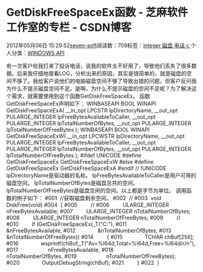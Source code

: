 
# GetDiskFreeSpaceEx函数 -  芝麻软件工作室的专栏 - CSDN博客


2012年05月06日 15:29:52[seven-soft](https://me.csdn.net/softn)阅读数：709标签：[integer																](https://so.csdn.net/so/search/s.do?q=integer&t=blog)[磁盘																](https://so.csdn.net/so/search/s.do?q=磁盘&t=blog)[电话																](https://so.csdn.net/so/search/s.do?q=电话&t=blog)[c																](https://so.csdn.net/so/search/s.do?q=c&t=blog)[
							](https://so.csdn.net/so/search/s.do?q=电话&t=blog)[
																					](https://so.csdn.net/so/search/s.do?q=磁盘&t=blog)个人分类：[WINDOWS API																](https://blog.csdn.net/softn/article/category/1130113)
[
																								](https://so.csdn.net/so/search/s.do?q=磁盘&t=blog)
[
				](https://so.csdn.net/so/search/s.do?q=integer&t=blog)
[
			](https://so.csdn.net/so/search/s.do?q=integer&t=blog)

有一次客户给我打来了投诉电话，说我的软件太不好用了，导致他们丢失了很多数据。后来我仔细地查看LOG，分析出来的原因，其实是很简单的，就是磁盘的空间不够了。我给客户说他们的电脑磁盘空间不够了导致出错的问题，但客户反问我为什么不提示磁盘空间不足。是啊，为什么不提示磁盘的空间不足呢？为了解决这个需求，就需要使用到这个函数GetDiskFreeSpaceEx。
函数GetDiskFreeSpaceEx声明如下：
WINBASEAPI
BOOL
WINAPI
GetDiskFreeSpaceExA(
__in_opt LPCSTR lpDirectoryName,
__out_opt PULARGE_INTEGER lpFreeBytesAvailableToCaller,
__out_opt PULARGE_INTEGER lpTotalNumberOfBytes,
__out_opt PULARGE_INTEGER lpTotalNumberOfFreeBytes
);
WINBASEAPI
BOOL
WINAPI
GetDiskFreeSpaceExW(
__in_opt LPCWSTR lpDirectoryName,
__out_opt PULARGE_INTEGER lpFreeBytesAvailableToCaller,
__out_opt PULARGE_INTEGER lpTotalNumberOfBytes,
__out_opt PULARGE_INTEGER lpTotalNumberOfFreeBytes
);
\#ifdef UNICODE
\#define GetDiskFreeSpaceEx GetDiskFreeSpaceExW
\#else
\#define GetDiskFreeSpaceEx GetDiskFreeSpaceExA
\#endif // !UNICODE
lpDirectoryName是驱动器的名称。
lpFreeBytesAvailableToCaller是用户可用的磁盘空间。
lpTotalNumberOfBytes是磁盘总共的空间。
lpTotalNumberOfFreeBytes是磁盘空闲的空间。以上都是字节为单位。
调用函数的例子如下：
\#001  //获取磁盘剩余空间。
\#002  //
\#003  void DiskFree(void)
\#004  {
\#005         //
\#006         ULARGE_INTEGER nFreeBytesAvailable;
\#007         ULARGE_INTEGER nTotalNumberOfBytes;
\#008         ULARGE_INTEGER nTotalNumberOfFreeBytes;
\#009         //
\#010         if (GetDiskFreeSpaceEx(_T("C:"),
\#011               &nFreeBytesAvailable,
\#012               &nTotalNumberOfBytes,
\#013               &nTotalNumberOfFreeBytes))
\#014         {
\#015               TCHAR chBuf[256];
\#016               wsprintf(chBuf,_T("Av=%I64d,Total=%I64d,Free=%I64d/r/n"),
\#017                    nFreeBytesAvailable,
\#018                    nTotalNumberOfBytes,
\#019                    nTotalNumberOfFreeBytes);
\#020               OutputDebugString(chBuf);
\#021         }
\#022  }


